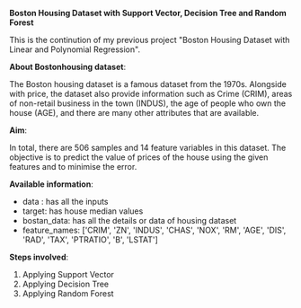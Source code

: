 __Boston Housing Dataset with Support Vector, Decision Tree and Random Forest__

This is the continution of my previous project "Boston Housing Dataset with Linear and Polynomial Regression".

__About Bostonhousing dataset__:

The Boston housing dataset is a famous dataset from the 1970s.
Alongside with price, the dataset also provide information such as Crime (CRIM), areas of non-retail business in the town (INDUS), the age of people who own the house (AGE), and there are many other attributes that are available.

__Aim__:

In total, there are 506 samples and 14 feature variables in this dataset. 
The objective is to predict the value of prices of the house using the given features and to minimise the error.

__Available information__:

* data : has all the inputs
* target: has house median values
* bostan_data: has all the details or data of housing dataset
* feature_names: ['CRIM', 'ZN', 'INDUS', 'CHAS', 'NOX', 'RM', 'AGE', 'DIS', 'RAD', 'TAX', 'PTRATIO', 'B', 'LSTAT']

__Steps involved__: 

1) Applying Support Vector
2) Applying Decision Tree 
3) Applying Random Forest
